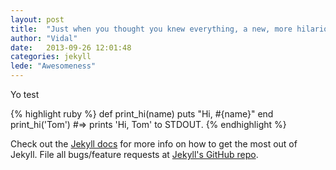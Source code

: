 ```yaml
---
layout: post
title:  "Just when you thought you knew everything, a new, more hilarious meme goes viral"
author: "Vidal"
date:   2013-09-26 12:01:48
categories: jekyll
lede: "Awesomeness"
---
```


Yo test

{% highlight ruby %}
def print_hi(name)
  puts "Hi, #{name}"
end
print_hi('Tom')
#=> prints 'Hi, Tom' to STDOUT.
{% endhighlight %}

Check out the [Jekyll docs][jekyll] for more info on how to get the most out of Jekyll. File all bugs/feature requests at [Jekyll's GitHub repo][jekyll-gh].

[jekyll-gh]: https://github.com/mojombo/jekyll
[jekyll]:    http://jekyllrb.com
